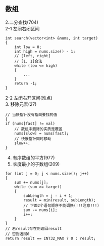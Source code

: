 ## 数组

2.二分查找(704)  
2-1 左闭右闭区间
```
int search(vector<int> &nums, int target)
{
    int low = 0;
    int high = nums.size() - 1;
    // [left, right]
    // [1, 1]合法
    while (low <= high)
    {
        ...
    }
    return -1;
}
```
  
2-2 左闭右开区间(难点)  
3. 移除元素(27)
```
// 当快指针没有指向要找的值
{
if (nums[fast] != val)
    // 数组中删除的实质是覆盖
    nums[slow] = nums[fast];
    // 快慢指针同时移动
    slow++;
}
```
4. 有序数组的平方(977)
5. 长度最小的子数组(209)
```
for (int j = 0; j < nums.size(); j++)
{
    sum += nums[j];
    while (sum >= target)
    {
        subLength = j - i + 1;
        result = min(result, subLength);
        // 下面2个语句顺序不能调换(!!!注意!!!)
        sum -= nums[i];
        i++;
    }
}
// 若result存在则返回result
// 否则返回0
return result == INT32_MAX ? 0 : result;
```